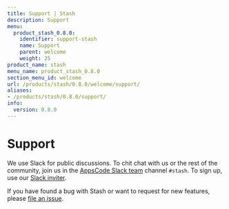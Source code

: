 ```yaml
---
title: Support | Stash
description: Support
menu:
  product_stash_0.8.0:
    identifier: support-stash
    name: Support
    parent: welcome
    weight: 25
product_name: stash
menu_name: product_stash_0.8.0
section_menu_id: welcome
url: /products/stash/0.8.0/welcome/support/
aliases:
- /products/stash/0.8.0/support/
info:
  version: 0.8.0
---
```


# Support

We use Slack for public discussions. To chit chat with us or the rest of the community, join us in the [AppsCode Slack team](https://appscode.slack.com/messages/C8NCX6N23/details/) channel `#stash`. To sign up, use our [Slack inviter](https://slack.appscode.com/).

If you have found a bug with Stash or want to request for new features, please [file an issue](https://github.com/appscode/stash/issues/new).
